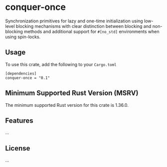 # conquer-once

Synchronization primitives for lazy and one-time initialization using low-level
blocking mechanisms with clear distinction between blocking and non-blocking
methods and additional support for `#[no_std]` environments when using
spin-locks.

## Usage

To use this crate, add the following to your `Cargo.toml`

```
[dependencies]
conquer-once = "0.1"
```

## Minimum Supported Rust Version (MSRV)

The minimum supported Rust version for this crate is 1.36.0.

## Features

...

## License

...
